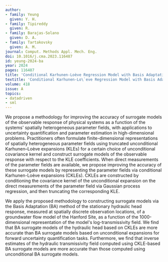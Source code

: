 ```yaml
---
author:
- family: Yeung
  given: Y. H.
- family: Tipireddy
  given: R.
- family: Barajas-Solano
  given: D. A.
- family: Tartakovsky
  given: A. M.
journal: Comput. Methods Appl. Mech. Eng.
doi: 10.1016/j.cma.2023.116487
id: yeung-2024-ba
year: 2024
pages: 116487
title: 'Conditional Karhunen-Loève Regression Model with Basis Adaptation for High-dimensional Problems: Uncertainty Quantification and Inverse Modeling'
textitle: 'Conditional Karhunen-Lo\`eve Regression Model with Basis Adaptation for High-dimensional Problems: Uncertainty Quantification and Inverse Modeling'
volume: 418
issue: A
topics:
- datadriven
- sml
---
```


We propose a methodology for improving the accuracy of surrogate models of the observable response of physical systems as a function of the systems' spatially heterogeneous parameter fields, with applications to uncertainty quantification and parameter estimation in high-dimensional problems. Practitioners often formulate finite-dimensional representations of spatially heterogeneous parameter fields using truncated unconditional Karhunen–Loève expansions (KLEs) for a certain choice of unconditional covariance kernel and construct surrogate models of the observable response with respect to the KLE coefficients. When direct measurements of the parameter fields are available, we propose improving the accuracy of these surrogate models by representing the parameter fields via conditional Karhunen-Loève expansions (CKLEs). CKLEs are constructed by conditioning the covariance kernel of the unconditional expansion on the direct measurements of the parameter field via Gaussian process regression, and then truncating the corresponding KLE.

We apply the proposed methodology to constructing surrogate models via the Basis Adaptation (BA) method of the stationary hydraulic head response, measured at spatially discrete observation locations, of a groundwater flow model of the Hanford Site, as a function of the 1000-dimensional representation of the model's log-transmissivity field. We find that BA surrogate models of the hydraulic head based on CKLEs are more accurate than BA surrogate models based on unconditional expansions for forward uncertainty quantification tasks. Furthermore, we find that inverse estimates of the hydraulic transmissivity field computed using CKLE-based BA surrogate models are more accurate than those computed using unconditional BA surrogate models.
